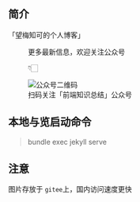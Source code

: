 ## 简介

「望梅知可的个人博客」

<section>
  <figure class="qrcode">
    <p class="qrcode-title">更多最新信息，欢迎关注公众号</p>
    <p class="hand">
      <span class="hand-animate">👇🏻</span>
    </p>
    <img src="https://gitee.com/xiangming25/picture/raw/master/2021-2-3/1612338183273-qrcode-8cm.jpg" alt="公众号二维码" class="qrcode-img" />
    <figcaption class="qrcode-desc">扫码关注「前端知识总结」公众号</figcaption>
  </figure>
</section>

## 本地与览启动命令

> bundle exec jekyll serve

## 注意

图片存放于 `gitee`上，国内访问速度更快
